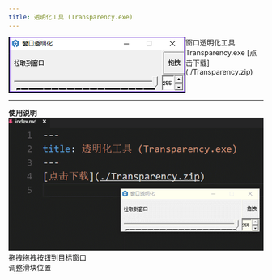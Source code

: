 ```yaml
---
title: 透明化工具 (Transparency.exe)
---
```

<img src = "./screenshot.png" align = "left">
窗口透明化工具Transparency.exe
[点击下载](./Transparency.zip)  
<div style='clear: both'></div>

----
**使用说明**
![](./sample.gif)
拖拽<kbd>拖拽</kbd>按钮到目标窗口  
调整滑块位置  
